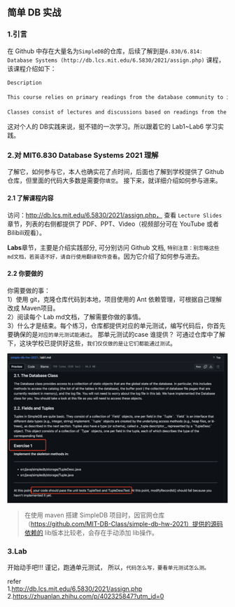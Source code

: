 ## 简单 DB 实战 

### 1.引言    
在 Github 中存在大量名为`SimpleDB`的仓库，后续了解到是`6.830/6.814: Database Systems (http://db.lcs.mit.edu/6.5830/2021/assign.php)` 课程，该课程介绍如下： 
```bash 
Description

This course relies on primary readings from the database community to introduce graduate students to the foundations of database systems, focusing on basics such as the relational algebra and data model, schema normalization, query optimization, and transactions. It is designed for students who have taken 6.033 (or equivalent); no prior database experience is assumed though students who have taken an undergraduate course in databases are encouraged to attend.

Classes consist of lectures and discussions based on readings from the database literature. Grades in 6.830 are assigned based on a semester long project, as well as two exams and 7 assignments -- 4 labs and 3 problem sets -- of varying length. Grades in 6.814 are based on the same quizzes and assigments as 6.830, except that students may opt to do 2 additional labs in place of the final project. For more information about the readings and assignments, use the links at the top of the page. 
```

这对个人的 DB实践来说，挺不错的一次学习。所以跟着它的 Lab1~Lab6 学习实践。      

### 2.对 MIT6.830 Database Systems 2021 理解  
了解它，如何参与它，本人也确实花了点时间，后面也了解到学校提供了 Github 仓库，但里面的代码大多数是需要你`填空`。 接下来，就详细介绍如何参与进来。   

#### 2.1 了解课程内容 
访问：http://db.lcs.mit.edu/6.5830/2021/assign.php， 查看 `Lecture Slides `章节，列表的右侧都提供了 PDF、PPT、Video（视频部分可在 YouTube 或者 Bilibili观看）。 

**Labs**章节，主要是介绍实践部分, 可分别访问 Github 文档, `特别注意：别忽略这些 md文档，若英语不好，请自行使用翻译软件查看`。因为它介绍了如何参与进去。     

#### 2.2 你要做的   
你需要做的事：  
1）使用 git，克隆仓库代码到本地，项目使用的 Ant 依赖管理，可根据自己理解改成 Maven项目。  
2）阅读每个 Lab md文档，了解需要你做的事情。   
3）什么才是结束。每个练习，仓库都提供对应的单元测试，编写代码后，你首先要确保的是`对应的单元测试能通过`。 那单元测试的case 谁提供？ 可通过仓库中了解下，这块学校已提供好这些，`我们仅仅做的是让它们都能通过测试`。  

![simpledb01](images/simpledb01.png)  

>在使用 maven 搭建 SimpleDB 项目时，因官网仓库（https://github.com/MIT-DB-Class/simple-db-hw-2021）提供的源码依赖的 lib版本比较老，会存在手动添加 lib操作。             

### 3.Lab     
开始动手吧!!!  谨记，跑通单元测试， 所以，`代码怎么写，要看单元测试怎么测。`        









refer       
1.http://db.lcs.mit.edu/6.5830/2021/assign.php      
2.https://zhuanlan.zhihu.com/p/402325847?utm_id=0       
